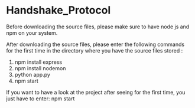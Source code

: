# Handshake_Protocol

Before downloading the source files, please make sure to have node js and npm on your system. 

After downloading the source files, please enter the following commands for the first time in the directory where you have the source files stored :

1) npm install express
2) npm install nodemon
3) python app.py
4) npm start

If you want to have a look at the project after seeing for the first time, you just have to enter: npm start 



